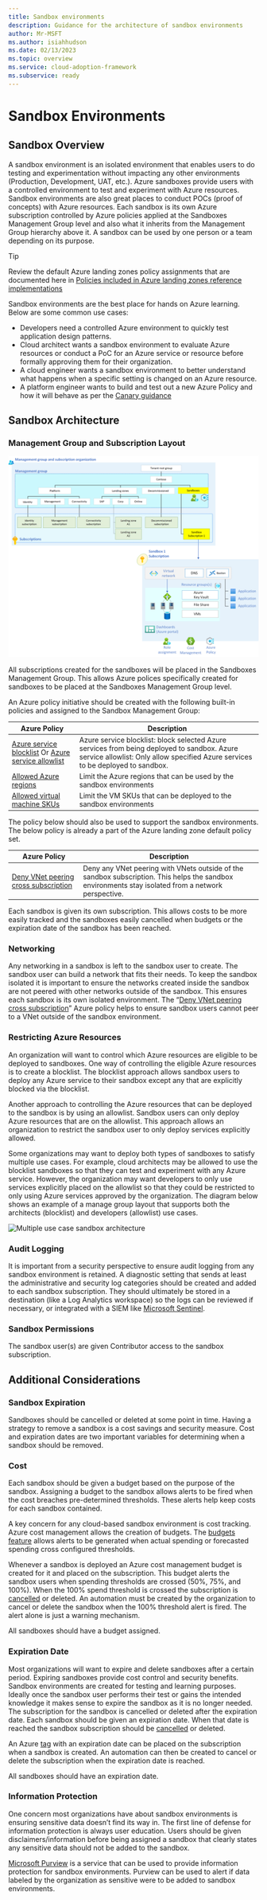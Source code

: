 ```yaml
---
title: Sandbox environments
description: Guidance for the architecture of sandbox environments
author: Mr-MSFT
ms.author: isiahhudson
ms.date: 02/13/2023
ms.topic: overview
ms.service: cloud-adoption-framework
ms.subservice: ready
---
```


# Sandbox Environments

## Sandbox Overview

A sandbox environment is an isolated environment that enables users to do testing and experimentation without impacting any other environments (Production, Development, UAT, etc.). Azure sandboxes provide users with a controlled environment to test and experiment with Azure resources. Sandbox environments are also great places to conduct POCs (proof of concepts) with Azure resources. Each sandbox is its own Azure subscription controlled by Azure policies applied at the Sandboxes Management Group level and also what it inherits from the Management Group hierarchy above it. A sandbox can be used by one person or a team depending on its purpose.

>[!TIP]
> Review the default Azure landing zones policy assignments that are documented here in [Policies included in Azure landing zones reference implementations](https://aka.ms/alz/policies)


Sandbox environments are the best place for hands on Azure learning. Below are some common use cases:

-   Developers need a controlled Azure environment to quickly test application design patterns.
-   Cloud architect wants a sandbox environment to evaluate Azure resources or conduct a PoC for an Azure service or resource before formally approving them for their organization.
-   A cloud engineer wants a sandbox environment to better understand what happens when a specific setting is changed on an Azure resource.
-   A platform engineer wants to build and test out a new Azure Policy and how it will behave as per the [Canary guidance](https://aka.ms/alz/canary)


## Sandbox Architecture

### Management Group and Subscription Layout

![Single use case sandbox architecture](./media/single-usecase-sandbox.png)

All subscriptions created for the sandboxes will be placed in the Sandboxes Management Group. This allows Azure polices specifically created for sandboxes to be placed at the Sandboxes Management Group level.

An Azure policy initiative should be created with the following built-in policies and assigned to the Sandbox Management Group:

| Azure Policy                                                                                                                                                                                                                                                                                                                                                                                                                                                                                         | Description                                                                                                                                                                    |
|------------------------------------------------------------------------------------------------------------------------------------------------------------------------------------------------------------------------------------------------------------------------------------------------------------------------------------------------------------------------------------------------------------------------------------------------------------------------------------------------------|--------------------------------------------------------------------------------------------------------------------------------------------------------------------------------|
| [Azure service blocklist](https://www.azadvertizer.net/azpolicyadvertizer/6c112d4e-5bc7-47ae-a041-ea2d9dccd749.html?desc=compareJson&left=https%3A%2F%2Fwww.azadvertizer.net%2Fazpolicyadvertizerjson%2F6c112d4e-5bc7-47ae-a041-ea2d9dccd749_1.0.0.json&right=https%3A%2F%2Fwww.azadvertizer.net%2Fazpolicyadvertizerjson%2F6c112d4e-5bc7-47ae-a041-ea2d9dccd749_2.0.0.json) Or [Azure service allowlist](https://www.azadvertizer.net/azpolicyadvertizer/a08ec900-254a-4555-9bf5-e42af04b5c5c.html) | Azure service blocklist: block selected Azure services from being deployed to sandbox. Azure service allowlist: Only allow specified Azure services to be deployed to sandbox. |
| [Allowed Azure regions](https://www.azadvertizer.net/azpolicyadvertizer/e56962a6-4747-49cd-b67b-bf8b01975c4c.html)                                                                                                                                                                                                                                                                                                                                                                                   | Limit the Azure regions that can be used by the sandbox environments                                                                                                           |
| [Allowed virtual machine SKUs](https://www.azadvertizer.net/azpolicyadvertizer/cccc23c7-8427-4f53-ad12-b6a63eb452b3.html)                                                                                                                                                                                                                                                                                                                                                | Limit the VM SKUs that can be deployed to the sandbox environments                                                                                                             |

The policy below should also be used to support the sandbox environments. The below policy is already a part of the Azure landing zone default policy set.

| Azure Policy                                                                                                                                                                      | Description                                                                                                                                         |
|-----------------------------------------------------------------------------------------------------------------------------------------------------------------------------------|-----------------------------------------------------------------------------------------------------------------------------------------------------|
| [Deny VNet peering cross subscription](https://www.azadvertizer.net/azpolicyadvertizer/Deny-VNET-Peer-Cross-Sub.html) | Deny any VNet peering with VNets outside of the sandbox subscription. This helps the sandbox environments stay isolated from a network perspective. |

Each sandbox is given its own subscription. This allows costs to be more easily tracked and the sandboxes easily cancelled when budgets or the expiration date of the sandbox has been reached.

### Networking

Any networking in a sandbox is left to the sandbox user to create. The sandbox user can build a network that fits their needs. To keep the sandbox isolated it is important to ensure the networks created inside the sandbox are not peered with other networks outside of the sandbox. This ensures each sandbox is its own isolated environment. The “[Deny VNet peering cross subscription](https://www.azadvertizer.net/azpolicyadvertizer/Deny-VNET-Peer-Cross-Sub.html)” Azure policy helps to ensure sandbox users cannot peer to a VNet outside of the sandbox environment.

### Restricting Azure Resources

An organization will want to control which Azure resources are eligible to be deployed to sandboxes. One way of controlling the eligible Azure resources is to create a blocklist. The blocklist approach allows sandbox users to deploy any Azure service to their sandbox except any that are explicitly blocked via the blocklist.

Another approach to controlling the Azure resources that can be deployed to the sandbox is by using an allowlist. Sandbox users can only deploy Azure resources that are on the allowlist. This approach allows an organization to restrict the sandbox user to only deploy services explicitly allowed.

Some organizations may want to deploy both types of sandboxes to satisfy multiple use cases. For example, cloud architects may be allowed to use the blocklist sandboxes so that they can test and experiment with any Azure service. However, the organization may want developers to only use services explicitly placed on the allowlist so that they could be restricted to only using Azure services approved by the organization. The diagram below shows an example of a manage group layout that supports both the architects (blocklist) and developers (allowlist) use cases.

![Multiple use case sandbox architecture](/media/multi-usecase-sandbox.png)

### Audit Logging

It is important from a security perspective to ensure audit logging from any sandbox environment is retained. A diagnostic setting that sends at least the administrative and security log categories should be created and added to each sandbox subscription. They should ultimately be stored in a destination (like a Log Analytics workspace) so the logs can be reviewed if necessary, or integrated with a SIEM like [Microsoft Sentinel](https://learn.microsoft.com/azure/sentinel/overview).

### Sandbox Permissions

The sandbox user(s) are given Contributor access to the sandbox subscription.

## Additional Considerations

### Sandbox Expiration

Sandboxes should be cancelled or deleted at some point in time. Having a strategy to remove a sandbox is a cost savings and security measure. Cost and expiration dates are two important variables for determining when a sandbox should be removed.

### Cost

Each sandbox should be given a budget based on the purpose of the sandbox. Assigning a budget to the sandbox allows alerts to be fired when the cost breaches pre-determined thresholds. These alerts help keep costs for each sandbox contained.

A key concern for any cloud-based sandbox environment is cost tracking. Azure cost management allows the creation of budgets. The [budgets feature](https://learn.microsoft.com/azure/cost-management-billing/costs/tutorial-acm-create-budgets#create-a-budget-in-the-azure-portal) allows alerts to be generated when actual spending or forecasted spending cross configured thresholds.

Whenever a sandbox is deployed an Azure cost management budget is created for it and placed on the subscription. This budget alerts the sandbox users when spending thresholds are crossed (50%, 75%, and 100%). When the 100% spend threshold is crossed the subscription is [cancelled](https://learn.microsoft.com/azure/cost-management-billing/manage/cancel-azure-subscription#what-happens-after-subscription-cancellation) or deleted. An automation must be created by the organization to cancel or delete the sandbox when the 100% threshold alert is fired. The alert alone is just a warning mechanism.

All sandboxes should have a budget assigned.

### Expiration Date

Most organizations will want to expire and delete sandboxes after a certain period. Expiring sandboxes provide cost control and security benefits. Sandbox environments are created for testing and learning purposes. Ideally once the sandbox user performs their test or gains the intended knowledge it makes sense to expire the sandbox as it is no longer needed. The subscription for the sandbox is cancelled or deleted after the expiration date. Each sandbox should be given an expiration date. When that date is reached the sandbox subscription should be [cancelled](https://learn.microsoft.com/azure/cost-management-billing/manage/cancel-azure-subscription#what-happens-after-subscription-cancellation) or deleted.

An Azure [tag](https://learn.microsoft.com/azure/azure-resource-manager/management/tag-resources?tabs=json) with an expiration date can be placed on the subscription when a sandbox is created. An automation can then be created to cancel or delete the subscription when the expiration date is reached.

All sandboxes should have an expiration date.

### Information Protection

One concern most organizations have about sandbox environments is ensuring sensitive data doesn’t find its way in. The first line of defense for information protection is always user education. Users should be given disclaimers/information before being assigned a sandbox that clearly states any sensitive data should not be added to the sandbox.

[Microsoft Purview](https://learn.microsoft.com/azure/purview/overview) is a service that can be used to provide information protection for sandbox environments. Purview can be used to alert if data labeled by the organization as sensitive were to be added to sandbox environments.
